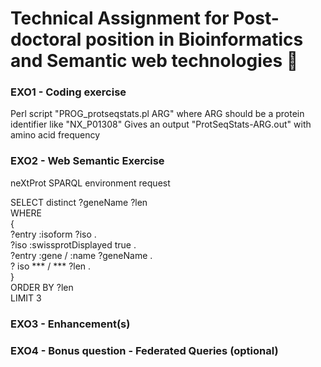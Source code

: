 # Technical Assignment for Post-doctoral position in Bioinformatics and Semantic web technologies :floppy_disk:

### EXO1 - Coding exercise
<p>Perl script "PROG_protseqstats.pl ARG" where ARG should be a protein identifier like "NX_P01308"
Gives an output "ProtSeqStats-ARG.out" with amino acid frequency</p>


### EXO2 - Web Semantic Exercise
<p>neXtProt SPARQL environment request</p>
<p>
SELECT distinct ?geneName ?len<br/>
WHERE<br/>
	{<br/>
	?entry :isoform ?iso .<br/>
	?iso :swissprotDisplayed true .<br/>
	?entry :gene / :name ?geneName .<br/>
	? iso *** / *** ?len .<br/>
	}<br/>
ORDER BY ?len<br/>
LIMIT 3
</p>


### EXO3 - Enhancement(s)


### EXO4 - Bonus question - Federated Queries (optional)

